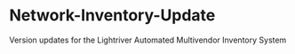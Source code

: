 # Network-Inventory-Update
Version updates for the Lightriver Automated Multivendor Inventory System
